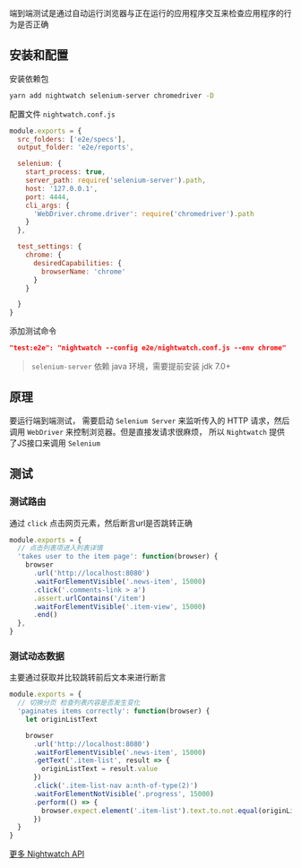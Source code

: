 端到端测试是通过自动运行浏览器与正在运行的应用程序交互来检查应用程序的行为是否正确

## 安装和配置

安装依赖包

```bash
yarn add nightwatch selenium-server chromedriver -D
```

配置文件 `nightwatch.conf.js`

```js
module.exports = {
  src_folders: ['e2e/specs'], 
  output_folder: 'e2e/reports', 

  selenium: {
    start_process: true,
    server_path: require('selenium-server').path, 
    host: '127.0.0.1',
    port: 4444, 
    cli_args: {
      'WebDriver.chrome.driver': require('chromedriver').path
    }
  },

  test_settings: {
    chrome: { 
      desiredCapabilities: {
        browserName: 'chrome'
      }
    }

  }
}
```

添加测试命令

```json
"test:e2e": "nightwatch --config e2e/nightwatch.conf.js --env chrome"
```

> `selenium-server` 依赖 java 环境，需要提前安装 jdk 7.0+

## 原理

要运行端到端测试， 需要启动 `Selenium Server` 来监听传入的 HTTP 请求，然后调用 `WebDriver` 来控制浏览器。但是直接发请求很麻烦， 所以 `Nightwatch` 提供了JS接口来调用 `Selenium`

## 测试

### 测试路由
通过 `click` 点击网页元素，然后断言url是否跳转正确

```js
module.exports = {
  // 点击列表项进入列表详情
  'takes user to the item page': function(browser) {
    browser
      .url('http://localhost:8080')
      .waitForElementVisible('.news-item', 15000)
      .click('.comments-link > a')
      .assert.urlContains('/item')
      .waitForElementVisible('.item-view', 15000)
      .end()
  },
}
```

### 测试动态数据

主要通过获取并比较跳转前后文本来进行断言

```js
module.exports = {
  // 切换分页 检查列表内容是否发生变化
  'paginates items correctly': function(browser) {
    let originListText

    browser
      .url('http://localhost:8080')
      .waitForElementVisible('.news-item', 15000)
      .getText('.item-list', result => {
        originListText = result.value
      })
      .click('.item-list-nav a:nth-of-type(2)')
      .waitForElementNotVisible('.progress', 15000)
      .perform(() => {
        browser.expect.element('.item-list').text.to.not.equal(originListText)
      })
  }
}
```

[更多 Nightwatch API](https://nightwatchjs.org/api/)